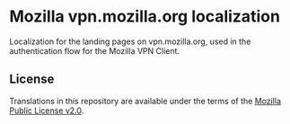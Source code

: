 # Mozilla vpn.mozilla.org localization

Localization for the landing pages on vpn.mozilla.org, used in the authentication flow for the Mozilla VPN Client.

## License

Translations in this repository are available under the terms of the [Mozilla Public License v2.0](http://www.mozilla.org/MPL/2.0/).
